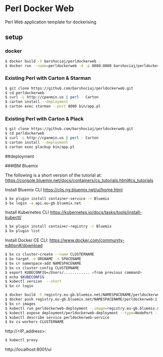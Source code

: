 # Perl Docker Web

Perl Web application template for dockerising

## setup

### docker

```bash
$ docker build -t barshociaj/perldockerweb .
$ docker run --name=perldockerweb -d -p 8080:8080 barshociaj/perldockerweb
```

### Existing Perl with Carton & Starman

```bash
$ git clone https://github.com/barshociaj/perldockerweb.git
$ cd perldockerweb
$ curl -L http://cpanmin.us | perl - Carton
$ carton install --deployment
$ carton exec starman --port 8080 bin/app.pl
```

### Existing Perl with Carton & Plack

```bash
$ git clone https://github.com/barshociaj/perldockerweb.git
$ cd perldockerweb
$ curl -L http://cpanmin.us | perl - Carton
$ carton install --deployment
$ carton exec plackup bin/app.pl
```

##deployment

###IBM Bluemix

The following is a short version of the tutorial at: https://console.bluemix.net/docs/containers/cs_tutorials.html#cs_tutorials

Install Bluemix CLI https://clis.ng.bluemix.net/ui/home.html

```bash
$ bx plugin install container-service -r Bluemix
$ bx login -a api.eu-gb.bluemix.net
```

Install Kubernetes CLI https://kubernetes.io/docs/tasks/tools/install-kubectl/

```bash
$ bx plugin install container-registry -r Bluemix
$ bx plugin list
```

Install Docker CE CLI: https://www.docker.com/community-edition#/download

```bash
$ bx cs cluster-create --name CLUSTERNAME
$ bx target -o ORGNAME -s SPACENAME
$ bx cr namespace-add NAMESPACENAME
$ bx cs cluster-config CLUSTERNAME
$ export KUBECONFIG=/Users/............ <from previous command>
$ echo $KUBECONFIG
$ kubectl version  --short
$ bx cr login
```

```bash
$ docker build -t registry.eu-gb.bluemix.net/NAMESPACENAME/perldockerweb:1 .
$ docker push registry.eu-gb.bluemix.net/NAMESPACENAME/perldockerweb:1
$ bx cr images
$ kubectl run perldockerweb-deployment --image=registry.eu-gb.bluemix.net/NAMESPACENAME/perldockerweb:1
$ kubectl expose deployment/perldockerweb-deployment --type=NodePort --port=8080 --name=perldockerweb-service --target-port=8080
$ kubectl describe service perldockerweb-service
$ bx cs workers CLUSTERNAME
```

http://<IP_address>:<NodePort>

```bash
$ kubectl proxy
```

http://localhost:8001/ui
